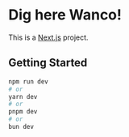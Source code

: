 # Dig here Wanco!

This is a [Next.js](https://nextjs.org/) project.

## Getting Started

```bash
npm run dev
# or
yarn dev
# or
pnpm dev
# or
bun dev
```

